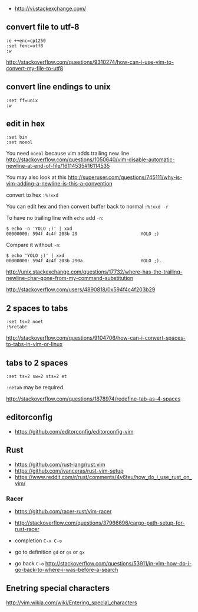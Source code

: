 - http://vi.stackexchange.com/

## convert file to utf-8

```
:e ++enc=cp1250
:set fenc=utf8
:w
```

http://stackoverflow.com/questions/9310274/how-can-i-use-vim-to-convert-my-file-to-utf8

## convert line endings to unix

```
:set ff=unix
:w
```

## edit in hex

```
:set bin
:set noeol
```

You need `noeol` because vim adds trailing new line http://stackoverflow.com/questions/1050640/vim-disable-automatic-newline-at-end-of-file/16114535#16114535

You may also look at this http://superuser.com/questions/745111/why-is-vim-adding-a-newline-is-this-a-convention


convert to hex `:%!xxd`

You can edit hex and then convert buffer back to normal `:%!xxd -r`

To have no trailing line with `echo` add `-n`:

```
$ echo -n 'YOLO ;)' | xxd
00000000: 594f 4c4f 203b 29                        YOLO ;)
```

Compare it without `-n`:

```
$ echo 'YOLO ;)' | xxd
00000000: 594f 4c4f 203b 290a                      YOLO ;).
```

http://unix.stackexchange.com/questions/17732/where-has-the-trailing-newline-char-gone-from-my-command-substitution

http://stackoverflow.com/users/4890818/0x594f4c4f203b29

## 2 spaces to tabs

```
:set ts=2 noet
:%retab!
```

http://stackoverflow.com/questions/9104706/how-can-i-convert-spaces-to-tabs-in-vim-or-linux

## tabs to 2 spaces

```
:set ts=2 sw=2 sts=2 et
```

`:retab` may be required.

http://stackoverflow.com/questions/1878974/redefine-tab-as-4-spaces

## editorconfig

- https://github.com/editorconfig/editorconfig-vim

## Rust

- https://github.com/rust-lang/rust.vim
- https://github.com/ivanceras/rust-vim-setup
- https://www.reddit.com/r/rust/comments/4y6teu/how_do_i_use_rust_on_vim/

### Racer

- https://github.com/racer-rust/vim-racer
- http://stackoverflow.com/questions/37966696/cargo-path-setup-for-rust-racer

- completion `C-x C-o`
- go to definition `gd` or `gs` or `gx`
- go back `C-o` http://stackoverflow.com/questions/53911/in-vim-how-do-i-go-back-to-where-i-was-before-a-search

## Enetring special characters

http://vim.wikia.com/wiki/Entering_special_characters
